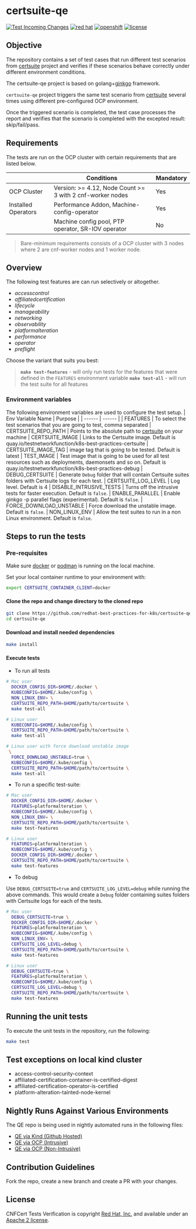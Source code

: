 <!-- markdownlint-disable line-length no-bare-urls -->
# certsuite-qe

[![Test Incoming Changes](https://github.com/redhat-best-practices-for-k8s/certsuite-qe/actions/workflows/pre-main.yml/badge.svg)](https://github.com/redhat-best-practices-for-k8s/certsuite-qe/actions/workflows/pre-main.yml)
[![red hat](https://img.shields.io/badge/red%20hat---?color=gray&logo=redhat&logoColor=red&style=flat)](https://www.redhat.com) [![openshift](https://img.shields.io/badge/openshift---?color=gray&logo=redhatopenshift&logoColor=red&style=flat)](https://www.redhat.com/en/technologies/cloud-computing/openshift)
[![license](https://img.shields.io/github/license/redhat-best-practices-for-k8s/certsuite-qe?color=blue&labelColor=gray&logo=apache&logoColor=lightgray&style=flat)](https://github.com/redhat-best-practices-for-k8s/certsuite-partner/blob/master/LICENSE)

## Objective

The repository contains a set of test cases that run different test scenarios from [certsuite](https://github.com/redhat-best-practices-for-k8s/certsuite) project and verifies if these scenarios behave correctly under different environment conditions.

The certsuite-qe project is based on golang+[ginkgo](https://onsi.github.io/ginkgo) framework.

`certsuite-qe` project triggers the same test scenario from
[certsuite](https://github.com/redhat-best-practices-for-k8s/certsuite)
several times using different pre-configured OCP environment.

Once the triggered scenario is completed, the test case processes the report and verifies that the scenario is completed with the excepted result: skip/fail/pass.

## Requirements

The tests are run on the OCP cluster with certain requirements that are listed below.

|  | Conditions | Mandatory |
| ------ | ------ | ------ |
| OCP Cluster | Version: >= 4.12, Node Count >= 3 with 2 cnf-worker nodes | Yes
| Installed Operators | Performance Addon, Machine-config-operator | Yes
|  | Machine config pool, PTP operator, SR-IOV operator| No

> Bare-minimum requirements consists of a OCP cluster with 3 nodes where 2 are cnf-worker nodes and 1 worker node.

## Overview

The following test features are can run selectively or altogether.

* *accesscontrol*
* *affiliatedcertification*
* *lifecycle*
* *manageability*
* *networking*
* *observability*
* *platformalteration*
* *performance*
* *operator*
* *preflight*

Choose the variant that suits you best:

> **`make test-features`** - will only run tests for the features that were defined in the `FEATURES` environment variable
> **`make test-all`** - will run the test suite for all features

### Environment variables

The following environment variables are used to configure the test setup.
| Env Variable Name | Purpose |
| ------ | ------ |
| FEATURES | To select the test scenarios that you are going to test, comma separated
| CERTSUITE_REPO_PATH | Points to the absolute path to  [certsuite](https://github.com/redhat-best-practices-for-k8s/certsuite) on your machine
| CERTSUITE_IMAGE | Links to the Certsuite image. Default is quay.io/testnetworkfunction/k8s-best-practices-certsuite
| CERTSUITE_IMAGE_TAG | image tag that is going to be tested. Default is latest
| TEST_IMAGE | Test image that is going to be used for all test resources such as deployments, daemonsets and so on. Default is quay.io/testnetworkfunction/k8s-best-practices-debug
| DEBUG_CERTSUITE | Generate `Debug` folder that will contain Certsuite suites folders with Certsuite logs for each test.
| CERTSUITE_LOG_LEVEL | Log level. Default is 4
| DISABLE_INTRUSIVE_TESTS | Turns off the intrusive tests for faster execution. Default is `false`.
| ENABLE_PARALLEL | Enable ginkgo -p parallel flags (experimental). Default is `false`.
| FORCE_DOWNLOAD_UNSTABLE | Force download the unstable image. Default is `false`.
| NON_LINUX_ENV | Allow the test suites to run in a non Linux environment. Default is `false`.

## Steps to run the tests

### Pre-requisites

Make sure [docker](https://www.docker.com/) or [podman](https://podman.io/) is running on the local machine.

Set your local container runtime to your environment with:

```sh
export CERTSUITE_CONTAINER_CLIENT=docker
```

#### Clone the repo and change directory to the cloned repo

```sh
git clone https://github.com/redhat-best-practices-for-k8s/certsuite-qe.git
cd certsuite-qe
```

#### Download and install needed dependencies

```sh
make install
```

#### Execute tests

* To run all tests

```sh
# Mac user
  DOCKER_CONFIG_DIR=$HOME/.docker \
  KUBECONFIG=$HOME/.kube/config \
  NON_LINUX_ENV= \
  CERTSUITE_REPO_PATH=$HOME/path/to/certsuite \
  make test-all
```

```sh
# Linux user
  KUBECONFIG=$HOME/.kube/config \
  CERTSUITE_REPO_PATH=$HOME/path/to/certsuite \
  make test-all
```

```sh
# Linux user with force download unstable image
 \
  FORCE_DOWNLOAD_UNSTABLE=true \
  KUBECONFIG=$HOME/.kube/config \
  CERTSUITE_REPO_PATH=$HOME/path/to/certsuite \
  make test-all
```

* To run a specific test-suite:

```sh
# Mac user
  DOCKER_CONFIG_DIR=$HOME/.docker \
  FEATURES=platformalteration \
  KUBECONFIG=$HOME/.kube/config \
  NON_LINUX_ENV= \
  CERTSUITE_REPO_PATH=$HOME/path/to/certsuite \
  make test-features
```

```sh
# Linux user
  FEATURES=platformalteration \
  KUBECONFIG=$HOME/.kube/config \
  DOCKER_CONFIG_DIR=$HOME/.docker \
  CERTSUITE_REPO_PATH=$HOME/path/to/certsuite \
  make test-features
```

* To debug

Use `DEBUG_CERTSUITE=true` and `CERTSUITE_LOG_LEVEL=debug` while running the above commands.
This would create a `Debug` folder containing suites folders with Certsuite logs for each of the tests.

```sh
# Mac user
  DEBUG_CERTSUITE=true \
  DOCKER_CONFIG_DIR=$HOME/.docker \
  FEATURES=platformalteration \
  KUBECONFIG=$HOME/.kube/config \
  NON_LINUX_ENV= \
  CERTSUITE_LOG_LEVEL=debug \
  CERTSUITE_REPO_PATH=$HOME/path/to/certsuite \
  make test-features
```

```sh
# Linux user
  DEBUG_CERTSUITE=true \
  FEATURES=platformalteration \
  KUBECONFIG=$HOME/.kube/config \
  CERTSUITE_LOG_LEVEL=debug \
  CERTSUITE_REPO_PATH=$HOME/path/to/certsuite \
  make test-features
```

## Running the unit tests

To execute the unit tests in the repository, run the following:

```sh
make test
```

## Test exceptions on local kind cluster

* access-control-security-context
* affiliated-certification-container-is-certified-digest
* affiliated-certification-operator-is-certified
* platform-alteration-tainted-node-kernel

## Nightly Runs Against Various Environments

The QE repo is being used in nightly automated runs in the following files:

* [QE via Kind (Github Hosted)](https://github.com/redhat-best-practices-for-k8s/certsuite/blob/main/.github/workflows/qe-hosted.yml)
* [QE via OCP (Intrusive)](https://github.com/redhat-best-practices-for-k8s/certsuite/blob/main/.github/workflows/qe-ocp-intrusive.yaml)
* [QE via OCP (Non-Intrusive)](https://github.com/redhat-best-practices-for-k8s/certsuite/blob/main/.github/workflows/qe-ocp.yaml)

## Contribution Guidelines

Fork the repo, create a new branch and create a PR with your changes.

## License

CNFCert Tests Verification is copyright [Red Hat, Inc.](https://www.redhat.com) and available
under an
[Apache 2 license](https://github.com/redhat-best-practices-for-k8s/certsuite-qe/blob/main/LICENSE).
